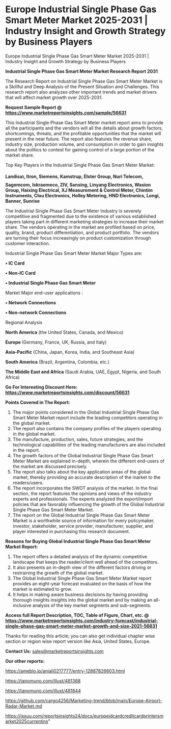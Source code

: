 # Europe Industrial Single Phase Gas Smart Meter Market 2025-2031 | Industry Insight and Growth Strategy by Business Players
Europe Industrial Single Phase Gas Smart Meter Market 2025-2031 | Industry Insight and Growth Strategy by Business Players

<strong>Industrial Single Phase Gas Smart Meter Market Research Report 2031</strong>

The Research Report on Industrial Single Phase Gas Smart Meter Market is a Skillful and Deep Analysis of the Present Situation and Challenges. This research report also analyzes other important trends and market drivers that will affect market growth over 2025-2031.

<strong>Request Sample Report @ <a href=https://www.marketreportsinsights.com/sample/56631>https://www.marketreportsinsights.com/sample/56631</a></strong>

This Industrial Single Phase Gas Smart Meter market report aims to provide all the participants and the vendors will all the details about growth factors, shortcomings, threats, and the profitable opportunities that the market will present in the near future. The report also features the revenue share, industry size, production volume, and consumption in order to gain insights about the politics to contest for gaining control of a large portion of the market share.

Top Key Players in the Industrial Single Phase Gas Smart Meter Market:

<strong>Landisᬪ, Itron, Siemens, Kamstrup, Elster Group, Nuri Telecom, Sagemcom, Iskraemeco, ZIV, Sanxing, Linyang Electronics, Wasion Group, Haixing Electrical, XJ Measurement & Control Meter, Chintim Instruments, Clou Electronics, Holley Metering, HND Electronics, Longi, Banner, Sunrise</strong>

The Industrial Single Phase Gas Smart Meter Industry is severely competitive and fragmented due to the existence of various established players taking part in different marketing strategies to increase their market share. The vendors operating in the market are profiled based on price, quality, brand, product differentiation, and product portfolio. The vendors are turning their focus increasingly on product customization through customer interaction.

Industrial Single Phase Gas Smart Meter Market Major Types are:

<strong>• IC Card

• Non-IC Card

• Industrial Single Phase Gas Smart Meter</strong>

Market Major end-user applications :

<strong>• Network Connections

• Non-network Connections</strong>

Regional Analysis

</u><strong><b>North America</b></strong> (the United States, Canada, and Mexico)

<strong><b>Europe </b></strong>(Germany, France, UK, Russia, and Italy)

<strong><b>Asia-Pacific</b></strong> (China, Japan, Korea, India, and Southeast Asia)

<strong><b>South America</b></strong> (Brazil, Argentina, Colombia, etc.)

<strong><b>The Middle East and Africa</b></strong> (Saudi Arabia, UAE, Egypt, Nigeria, and South Africa)

<strong>Go For Interesting Discount Here: <a href=https://www.marketreportsinsights.com/discount/56631>https://www.marketreportsinsights.com/discount/56631</a></strong>

<strong>Points Covered in The Report:</strong>
<ol>
  <li>The major points considered in the Global Industrial Single Phase Gas Smart Meter Market report include the leading competitors operating in the global market.</li>
  <li>The report also contains the company profiles of the players operating in the global market.</li>
  <li>The manufacture, production, sales, future strategies, and the technological capabilities of the leading manufacturers are also included in the report.</li>
  <li>The growth factors of the Global Industrial Single Phase Gas Smart Meter Market are explained in-depth, wherein the different end-users of the market are discussed precisely.</li>
  <li>The report also talks about the key application areas of the global market, thereby providing an accurate description of the market to the readers/users.</li>
  <li>The report incorporates the SWOT analysis of the market. In the final section, the report features the opinions and views of the industry experts and professionals. The experts analyzed the export/import policies that are favorably influencing the growth of the Global Industrial Single Phase Gas Smart Meter Market.</li>
  <li>The report on the Global Industrial Single Phase Gas Smart Meter Market is a worthwhile source of information for every policymaker, investor, stakeholder, service provider, manufacturer, supplier, and player interested in purchasing this research document.</li>
</ol>
<strong>Reasons for Buying Global Industrial Single Phase Gas Smart Meter Market Report:</strong>

<ol>
  <li>The report offers a detailed analysis of the dynamic competitive landscape that keeps the reader/client well ahead of the competitors.</li>
  <li>It also presents an in-depth view of the different factors driving or restraining the growth of the global market.</li>
  <li>The Global Industrial Single Phase Gas Smart Meter Market report provides an eight-year forecast evaluated on the basis of how the market is estimated to grow.</li>
  <li>It helps in making aware business decisions by having providing thorough insights insights into the global market and by making an all-inclusive analysis of the key market segments and sub-segments.</li>
</ol>
<strong>Access full Report Description, TOC, Table of Figure, Chart, etc. @ <a href=https://www.marketreportsinsights.com/industry-forecast/industrial-single-phase-gas-smart-meter-market-growth-and-size-2021-56631>https://www.marketreportsinsights.com/industry-forecast/industrial-single-phase-gas-smart-meter-market-growth-and-size-2021-56631</a></strong>


Thanks for reading this article; you can also get individual chapter wise section or region wise report version like Asia, United States, Europe.

<strong>Contact Us:</strong>
sales@marketreportsinsights.com

<strong>Our other reports:</strong>

<a href=https://ameblo.jp/anjali0217777/entry-12887826603.html>https://ameblo.jp/anjali0217777/entry-12887826603.html</a>

<a href=https://tanomuno.com/illust/481368>https://tanomuno.com/illust/481368</a>

<a href=https://tanomuno.com/illust/481844>https://tanomuno.com/illust/481844</a>

<a href=https://github.com/cargo4256/Marketing-trend/blob/main/Europe-Airport-Radar-Market.md>https://github.com/cargo4256/Marketing-trend/blob/main/Europe-Airport-Radar-Market.md</a>

<a href=https://issuu.com/reportsinsights24/docs/europeidcardcreditcardprintersmarket2025currentins>https://issuu.com/reportsinsights24/docs/europeidcardcreditcardprintersmarket2025currentins</a>"
